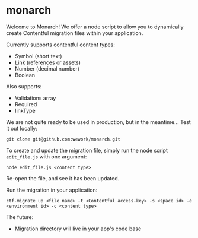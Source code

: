 # monarch
Welcome to Monarch! We offer a node script to allow you to dynamically create Contentful migration files within your application.

Currently supports contentful content types:
- Symbol (short text)
- Link (references or assets)
- Number (decimal number)
- Boolean

Also supports:
- Validations array
- Required
- linkType

We are not quite ready to be used in production, but in the meantime...
Test it out locally:
```
git clone git@github.com:wework/monarch.git
```

To create and update the migration file, simply run the node script `edit_file.js` with one argument:
```
node edit_file.js <content type>
```

Re-open the file, and see it has been updated.

Run the migration in your application:
```
ctf-migrate up <file name> -t <Contentful access-key> -s <space id> -e <environment id> -c <content type>
```

The future:
- Migration directory will live in your app's code base
